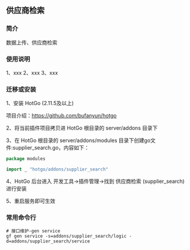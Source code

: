 ## 供应商检索

### 简介

数据上传、供应商检索


### 使用说明

1、xxx
2、xxx
3、xxx


### 迁移或安装

1、安装 HotGo (2.11.5及以上)

项目介绍：https://github.com/bufanyun/hotgo

2、将当前插件项目拷贝进 HotGo 根目录的 server/addons 目录下

3、在 HotGo 根目录的 server/addons/modules 目录下创建go文件:supplier_search.go，内容如下：
```go
package modules

import _ "hotgo/addons/supplier_search"
```

4、HotGo 后台进入 开发工具->插件管理->找到 供应商检索 (supplier_search) 进行安装

5、重启服务即可生效


### 常用命令行

```shell
# 接口维护-gen service
gf gen service -s=addons/supplier_search/logic -d=addons/supplier_search/service

```
